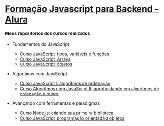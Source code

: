 # [Formação Javascript para Backend - Alura](https://www.alura.com.br/formacao-js-backend)

#### Meus repositórios dos cursos realizados    
* Fundamentos do JavaScript
  - [Curso JavaScript: tipos, variáveis e funções](https://github.com/wherculano/Javascript-Fundamentos)
  - [Curso JavaScript: Arrays]()
  - [Curso JavaScript: objetos]()
  
* Algoritmos com JavaScript
  - [Curso JavaScript I: algoritmos de ordenação]()
  - [Curso Algoritmos com JavaScript II: aprofundando em algoritmos de ordenação e busca]()
 
 * Avançando com ferramentas e paradigmas
   - [Curso Node.js: criando sua primeira biblioteca]()
   - [Curso JavaScript: programação orientada a objetos]()
